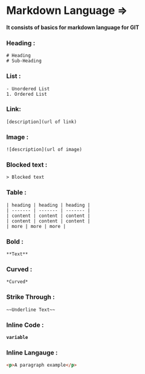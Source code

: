 # Markdown Language =>

**It consists of basics for markdown language for GIT**

### Heading :
`# Heading`<br>
`# Sub-Heading`

### List :
`- Unordered List`<br>
`1. Ordered List`

### Link:
`[description](url of link)`

### Image :
`![description](url of image)`

### Blocked text :
`> Blocked text`

### Table :
 ```
 | heading | heading | heading |
 | ------- | ------- | ------- |
 | content | content | content |
 | content | content | content |
 | more | more | more |
 ```

 ### Bold :
`**Text**`

### Curved :
`*Curved*`

### Strike Through :
`~~Underline Text~~`

### Inline Code :
**`variable`**

### Inline Langauge :
```html
<p>A paragraph example</p>
```